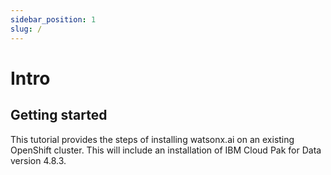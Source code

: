 ```yaml
---
sidebar_position: 1
slug: /
---
```


# Intro

## Getting started

This tutorial provides the steps of installing watsonx.ai on an existing OpenShift cluster. This will include an installation of IBM Cloud Pak for Data version 4.8.3.
